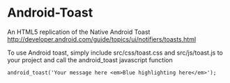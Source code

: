 Android-Toast
=============

An HTML5 replication of the Native Android Toast http://developer.android.com/guide/topics/ui/notifiers/toasts.html

To use Android toast, simply include src/css/toast.css and src/js/toast.js to your project and call the android_toast javascript function

	android_toast('Your message here <em>Blue highlighting here</em>');